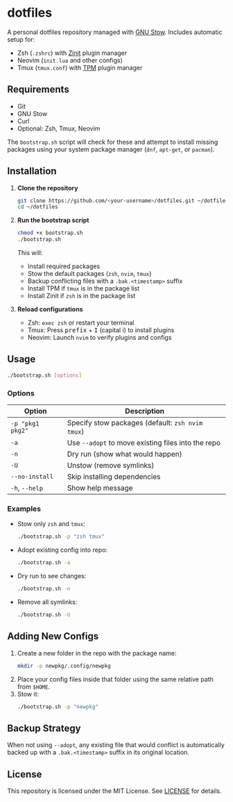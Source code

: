 # dotfiles

A personal dotfiles repository managed with [GNU Stow](https://www.gnu.org/software/stow/).
Includes automatic setup for:

- Zsh (`.zshrc`) with [Zinit](https://github.com/zdharma-continuum/zinit) plugin manager
- Neovim (`init.lua` and other configs)
- Tmux (`tmux.conf`) with [TPM](https://github.com/tmux-plugins/tpm) plugin manager

## Requirements

- Git
- GNU Stow
- Curl
- Optional: Zsh, Tmux, Neovim

The `bootstrap.sh` script will check for these and attempt to install missing packages using your system package manager (`dnf`, `apt-get`, or `pacman`).

## Installation

1. **Clone the repository**
   ```bash
   git clone https://github.com/<your-username>/dotfiles.git ~/dotfiles
   cd ~/dotfiles
   ```

2. **Run the bootstrap script**
   ```bash
   chmod +x bootstrap.sh
   ./bootstrap.sh
   ```
   This will:
   - Install required packages
   - Stow the default packages (`zsh`, `nvim`, `tmux`)
   - Backup conflicting files with a `.bak.<timestamp>` suffix
   - Install TPM if `tmux` is in the package list
   - Install Zinit if `zsh` is in the package list

3. **Reload configurations**
   - Zsh: `exec zsh` or restart your terminal
   - Tmux: Press <kbd>prefix</kbd> + <kbd>I</kbd> (capital i) to install plugins
   - Neovim: Launch `nvim` to verify plugins and configs

## Usage

```bash
./bootstrap.sh [options]
```

### Options

| Option          | Description |
|-----------------|-------------|
| `-p "pkg1 pkg2"` | Specify stow packages (default: `zsh nvim tmux`) |
| `-a`             | Use `--adopt` to move existing files into the repo |
| `-n`             | Dry run (show what would happen) |
| `-U`             | Unstow (remove symlinks) |
| `--no-install`   | Skip installing dependencies |
| `-h`, `--help`   | Show help message |

### Examples

- Stow only `zsh` and `tmux`:
  ```bash
  ./bootstrap.sh -p "zsh tmux"
  ```
- Adopt existing config into repo:
  ```bash
  ./bootstrap.sh -a
  ```
- Dry run to see changes:
  ```bash
  ./bootstrap.sh -n
  ```
- Remove all symlinks:
  ```bash
  ./bootstrap.sh -U
  ```

## Adding New Configs

1. Create a new folder in the repo with the package name:
   ```bash
   mkdir -p newpkg/.config/newpkg
   ```
2. Place your config files inside that folder using the same relative path from `$HOME`.
3. Stow it:
   ```bash
   ./bootstrap.sh -p "newpkg"
   ```

## Backup Strategy

When not using `--adopt`, any existing file that would conflict is automatically backed up with a `.bak.<timestamp>` suffix in its original location.

## License

This repository is licensed under the MIT License. See [LICENSE](LICENSE) for details.